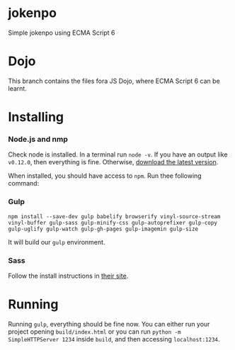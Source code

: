 # jokenpo
Simple jokenpo using ECMA Script 6

# Dojo
This branch contains the files fora JS Dojo, where ECMA Script 6 can be learnt.

# Installing

### Node.js and nmp
Check node is installed. In a terminal run `node -v`. If you have an output like `v0.12.0`, then everything is fine. Otherwise, [download the latest version](https://nodejs.org/).

When installed, you should have access to `npm`. Run thee following command:

### Gulp
`npm install --save-dev gulp babelify browserify vinyl-source-stream vinyl-buffer gulp-sass gulp-minify-css gulp-autoprefixer gulp-copy gulp-uglify gulp-watch gulp-gh-pages gulp-imagemin gulp-size`

It will build our `gulp` environment.

### Sass
Follow the install instructions in [their site](http://sass-lang.com/install).

# Running
Running `gulp`, everything should be fine now. You can either run your project opening `build/index.html` or you can run `python -m SimpleHTTPServer 1234` inside `build`, and then accessing `localhost:1234`.
